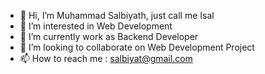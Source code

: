- 👋 Hi, I’m Muhammad Salbiyath, just call me Isal
- 👀 I’m interested in Web Development
- 🌱 I’m currently work as Backend Developer 
- 💞️ I’m looking to collaborate on Web Development Project
- 📫 How to reach me : salbiyat@gmail.com

<!---
salbiyath/salbiyath is a ✨ special ✨ repository because its `README.md` (this file) appears on your GitHub profile.
You can click the Preview link to take a look at your changes.
--->
